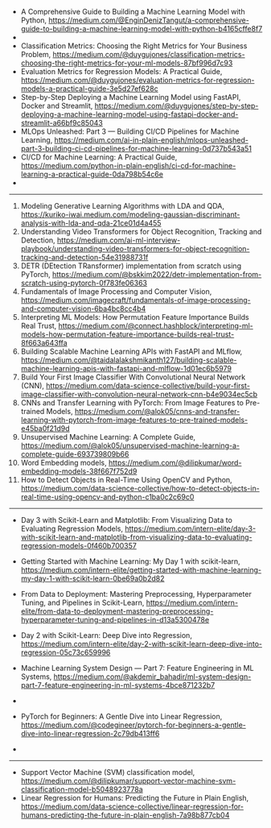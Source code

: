 

- A Comprehensive Guide to Building a Machine Learning Model with Python, https://medium.com/@EnginDenizTangut/a-comprehensive-guide-to-building-a-machine-learning-model-with-python-b4165cffe8f7
- 
- Classification Metrics: Choosing the Right Metrics for Your Business Problem, https://medium.com/@duygujones/classification-metrics-choosing-the-right-metrics-for-your-ml-models-87bf996d7c93
- Evaluation Metrics for Regression Models: A Practical Guide, https://medium.com/@duygujones/evaluation-metrics-for-regression-models-a-practical-guide-3e5d27ef628c
- Step-by-Step Deploying a Machine Learning Model using FastAPI, Docker and Streamlit, https://medium.com/@duygujones/step-by-step-deploying-a-machine-learning-model-using-fastapi-docker-and-streamlit-a66bf9c85043
- MLOps Unleashed: Part 3 — Building CI/CD Pipelines for Machine Learning, https://medium.com/ai-in-plain-english/mlops-unleashed-part-3-building-ci-cd-pipelines-for-machine-learning-0d737b543a51
- CI/CD for Machine Learning: A Practical Guide, https://medium.com/python-in-plain-english/ci-cd-for-machine-learning-a-practical-guide-0da798b54c6e
-  




--------------------------------------------------------------------

1) Modeling Generative Learning Algorithms with LDA and QDA, https://kuriko-iwai.medium.com/modeling-gaussian-discriminant-analysis-with-lda-and-qda-21ce01d4a455
2) Understanding Video Transformers for Object Recognition, Tracking and Detection, https://medium.com/ai-ml-interview-playbook/understanding-video-transformers-for-object-recognition-tracking-and-detection-54e31988731f
3) DETR (DEtection TRansformer) implementation from scratch using PyTorch, https://medium.com/@bskkim2022/detr-implementation-from-scratch-using-pytorch-0f783fe06363
4) Fundamentals of Image Processing and Computer Vision, https://medium.com/imagecraft/fundamentals-of-image-processing-and-computer-vision-6ba4bc8cc4b4
5) Interpreting ML Models: How Permutation Feature Importance Builds Real Trust, https://medium.com/@connect.hashblock/interpreting-ml-models-how-permutation-feature-importance-builds-real-trust-8f663a643ffa
6) Building Scalable Machine Learning APIs with FastAPI and MLflow, https://medium.com/@taidalalakshmikanth127/building-scalable-machine-learning-apis-with-fastapi-and-mlflow-1d01ec6b5979
7) Build Your First Image Classifier With Convolutional Neural Network (CNN), https://medium.com/data-science-collective/build-your-first-image-classifier-with-convolution-neural-network-cnn-b4e9034ec5cb
8) CNNs and Transfer Learning with PyTorch: From Image Features to Pre-trained Models, https://medium.com/@alok05/cnns-and-transfer-learning-with-pytorch-from-image-features-to-pre-trained-models-e45ba0f21d9d
9) Unsupervised Machine Learning: A Complete Guide, https://medium.com/@alok05/unsupervised-machine-learning-a-complete-guide-693739809b66
10) Word Embedding models, https://medium.com/@dilipkumar/word-embedding-models-38f667f752d9
11) How to Detect Objects in Real-Time Using OpenCV and Python, https://medium.com/data-science-collective/how-to-detect-objects-in-real-time-using-opencv-and-python-c1ba0c2c69c0


-----------------------------------

- Day 3 with Scikit-Learn and Matplotlib: From Visualizing Data to Evaluating Regression Models, https://medium.com/intern-elite/day-3-with-scikit-learn-and-matplotlib-from-visualizing-data-to-evaluating-regression-models-0f460b700357
- Getting Started with Machine Learning: My Day 1 with scikit-learn, https://medium.com/intern-elite/getting-started-with-machine-learning-my-day-1-with-scikit-learn-0be69a0b2d82
- From Data to Deployment: Mastering Preprocessing, Hyperparameter Tuning, and Pipelines in Scikit-Learn, https://medium.com/intern-elite/from-data-to-deployment-mastering-preprocessing-hyperparameter-tuning-and-pipelines-in-d13a5300478e
- Day 2 with Scikit-Learn: Deep Dive into Regression, https://medium.com/intern-elite/day-2-with-scikit-learn-deep-dive-into-regression-05c73c659996
- Machine Learning System Design — Part 7: Feature Engineering in ML Systems, https://medium.com/@akdemir_bahadir/ml-system-design-part-7-feature-engineering-in-ml-systems-4bce871232b7
- 


- PyTorch for Beginners: A Gentle Dive into Linear Regression, https://medium.com/@codegineer/pytorch-for-beginners-a-gentle-dive-into-linear-regression-2c79db413ff6
- 


-----------------------------

- Support Vector Machine (SVM) classification model, https://medium.com/@dilipkumar/support-vector-machine-svm-classification-model-b5048923778a
- Linear Regression for Humans: Predicting the Future in Plain English, https://medium.com/data-science-collective/linear-regression-for-humans-predicting-the-future-in-plain-english-7a98b877cb04



